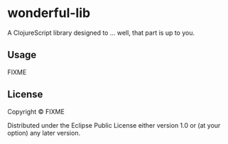 # wonderful-lib

A ClojureScript library designed to ... well, that part is up to you.

## Usage

FIXME

## License

Copyright © FIXME

Distributed under the Eclipse Public License either version 1.0 or (at
your option) any later version.

